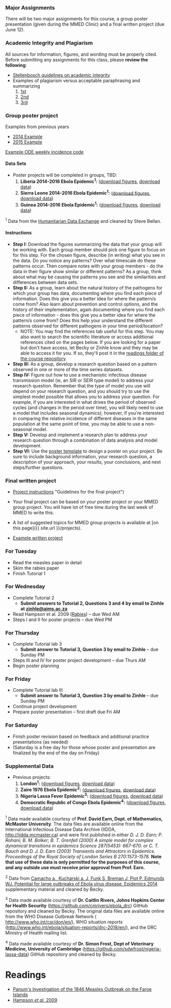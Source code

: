<div markdown="1">

### Major Assignments

There will be two major assignments for this course, a group poster presentation (given during the MMED Clinic) and a final written project (due June 12).

### Academic Integrity and Plagiarism

All sources for information, figures, and wording must be properly cited. Before submitting any assignments for this class, please **review the following**:

- [Stellenbosch guidelines on academic integrity](https://www.sun.ac.za/english/research-innovation/Research-Development/Documents/Policies%20and%20Guidelines/ENGLISH/SU%20Plagiarism%20Policy_2016.pdf)
- Examples of plagiarism versus acceptable paraphrasing and summarizing
  1.  [1st](http://www.lib.usm.edu/legacy/plag/paraphrasing.php)
  2.  [2nd](https://integrity.mit.edu/handbook/academic-writing/avoiding-plagiarism-paraphrasing)
  3. [3rd](http://writing.wisc.edu/Handbook/QPA_paraphrase.html)

### Group poster project

Examples from previous years

- [2014 Example]({{page.repo}}/blob/master/projectData/KathleenKagisoPoster.pdf?raw=true)
- [2015 Example]({{page.repo}}/blob/master/projectData/WhoopingCoughOntario2.pdf?raw=true)

[Example ODE weekly incidence code ](https://raw.githubusercontent.com/ICI3D/RTutorials/master/seir_cumInc.R)

#### Data Sets

- Poster projects will be completed in groups, TBD:
    1. **Liberia 2014-2016 Ebola Epidemic<sup>1</sup>:** ([download figures]({{page.repo}}/blob/master/projectData/LiberiaEVD.pdf?raw=true), [download data]({{page.repo}}/blob/master/projectData/WAevddat.Rdata?raw=true))
    2. **Sierra Leone 2014-2016 Ebola Epidemic<sup>1</sup>:** ([download figures]({{page.repo}}/blob/master/projectData/SLEVD.pdf?raw=true), [download data]({{page.repo}}/blob/master/projectData/WAevddat.Rdata?raw=true))
    3. **Guinea 2014-2016 Ebola Epidemic<sup>1</sup>:** ([download figures]({{page.repo}}/blob/master/projectData/GuineaEVD.pdf?raw=true), [download data]({{page.repo}}/blob/master/projectData/WAevddat.Rdata?raw=true))

<sup>1</sup> Data from the [Humanitarian Data Exchange](https://data.humdata.org/dataset/rowca-ebola-cases) and cleaned by Steve Bellan.

#### Instructions

- **Step I:** Download the figures summarizing the data that your group will be working with. Each group member should pick one figure to focus on for this step. For the chosen figure, describe (in writing) what you see in the data. Do you notice any patterns? Over what timescale do these patterns occur. Then compare notes with your group members - do the data in their figure show similar or different patterns? As a group, think about what may be causing the patterns you see and the similarities and differences between data sets.
- **Step II:** As a group, learn about the natural history of the pathogens for which your group has data, documenting where you find each piece of information. Does this give you a better idea for where the pattern/s come from? Also learn about prevention and control options, and the history of their implementation, again documenting where you find each piece of information - does this give you a better idea for where the pattern/s come from? Does this help your understand the different patterns observed for different pathogens in your time period/location?
    - NOTE: You may find the references tab useful for this step. You may also want to search the scientific literature or access additional references cited on the pages below. If you are looking for a paper but don't have access, let Becky or Zinhle know and they may be able to access it for you. If so, they'll post it in the [readings folder of the course repository]({{page.repo}}/blob/master/readings).
- **Step III:** As a group, develop a research question based on a pattern observed in one or more of the time series datasets.
- **Step IV:** Figure out how to use a mechanistic infectious disease transmission model (ie, an SIR or SEIR type model) to address your research question. Remember that the type of model you use will depend on your research question, and you should try to use the simplest model possible that allows you to address your question. For example, if you are interested in what drives the period of observed cycles (and changes in the period over time), you will likely need to use a model that includes seasonal dynamics); however, if you're interested in comparing the relative incidence of different diseases in the same population at the same point of time, you may be able to use a non-seasonal model.
- **Step V:** Develop and implement a research plan to address your research question through a combination of data analysis and model development.
- **Step VI:** Use the [poster template]({{page.repo}}/blob/master/assignments/PosterTemplate.pptx) to design a poster on your project. Be sure to include background information, your research question, a description of your approach, your results, your conclusions, and next steps/further questions.

### Final written project

- [Project instructions]({{page.repo}}/blob/master/Project_guidelines_2019.pdf) "Guidelines for the final project")
- Your final project can be based on your poster project or your MMED group project. You will have lot of free time during the last week of MMED to write this.
- A list of suggested topics for MMED group projects is available at [on this page]({{ site.url }}/projects).

- [Example written project]({{page.repo}}/blob/master/assignments/LourensTrachoma2013.pdf?raw=true)

### For Tuesday

- Read the measles paper in detail
- Skim the rabies paper
- Finish Tutorial 1

### For Wednesday

- Complete Tutorial 2
    - **Submit answers to Tutorial 2, Questions 3 and 4 by email to Zinhle at zinhle@aims.ac.za**
- Read Hampson et al. 2009 ([Rabies]({{page.repo}}/blob/master/readings/Hampson2009.pdf?raw=true)) – due Wed AM
- Steps I and II for poster projects – due Wed PM

### For Thursday

- Complete Tutorial lab 3
    - **Submit answer to Tutorial 3, Question 3 by email to Zinhle** – due Sunday PM
- Steps III and IV for poster project development – due Thurs AM
- Begin poster planning

### For Friday

- Complete Tutorial lab III
    - **Submit answer to Tutorial 3, Question 3 by email to Zinhle** – due Sunday PM
- Continue project development
- Prepare poster presentation – first draft due Fri AM

### For Saturday

- Finish poster revision based on feedback and additional practice presentations (as needed)
- (Saturday is a free day for those whose poster and presentation are finalized by the end of the day on Friday)

### Supplemental Data

- Previous projects:
    1. **London<sup>1</sup>:** ([download figures]({{page.repo}}/blob/master/projectData/figsLondon.pdf?raw=true), [download data]({{page.repo}}/blob/master/projectData/dataLondon.Rdata?raw=true))
    2. **Zaire 1976 Ebola Epidemic<sup>2</sup>:** ([download figures]({{page.repo}}/blob/master/projectData/figsZaireEbola.pdf?raw=true), [download data]({{page.repo}}/blob/master/projectData/dataZaireEbola.Rdata?raw=true))
    3. **Nigeria Lassa Fever Epidemic<sup>3</sup>:** ([download figures]({{page.repo}}/blob/master/projectData/figsNigeriaLF.pdf?raw=true), [download data]({{page.repo}}/blob/master/projectData/dataNigeriaLF.Rdata?raw=true))
    4. **Democratic Republic of Congo Ebola Epidemic<sup>4</sup>:** ([download figures]({{page.repo}}/blob/master/projectData/figsDRC_Ebola.pdf?raw=true), [download data]({{page.repo}}/blob/master/projectData/dataDRC_Ebola.Rdata?raw=true))


<sup>1</sup> Data made available courtesy of **Prof. David Earn, Dept. of Mathematics, McMaster University**. The data files are available online from the International Infectious Disease Data Archive (IIDDA, <http://iidda.mcmaster.ca>) and were first published in either *D. J. D. Earn; P. Rohani; B. M. Bolker; B. T. Grenfell (2000) A simple model for complex dynamical transitions in epidemics Science 287(5453): 667-670.* or *C. T. Bauch and D. J. D. Earn (2003) Transients and Attractors in Epidemics. Proceedings of the Royal Society of London Series B 270:1573-1578.* **Note that use of these data is only permitted for the purposes of this course, and any outside use must receive prior approval from Prof. Earn.**

<sup>2</sup> Data from [Camacho a., Kucharski a. J, Funk S, Breman J, Piot P, Edmunds WJ. Potential for large outbreaks of Ebola virus disease. Epidemics 2014](http://linkinghub.elsevier.com/retrieve/pii/S1755436514000528) supplementary material and cleaned by Becky.

<sup>3</sup> Data made available courtesy of **Dr. Caitlin Rivers, Johns Hopkins Center for Health Security** (https://github.com/cmrivers/ebola_drc) GitHub repository and cleaned by Becky. The original data files are available online from the WHO Disease Outbreak Network ( <http://www.who.int/csr/don/en/>), WHO situation reports (<http://www.who.int/ebola/situation-reports/drc-2018/en/>), and the DRC Ministry of Health mailing list. 

<sup>4</sup> Data made available courtesy of **Dr. Simon Frost, Dept of Veterinary Medicine, University of Cambridge** (https://github.com/sdwfrost/nigeria-lassa-data) GitHub repository and cleaned by Becky.


Readings
========

- [Panum's Investigation of the 1846 Measles Outbreak on the Faroe Islands](./panum.html)
- [Hampson *et al*. 2009]({{page.repo}}/blob/master/readings/Hampson2009.pdf?raw=true)

</div>
